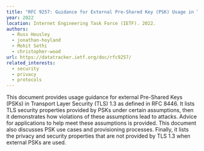 ```yaml
---
title: "RFC 9257: Guidance for External Pre-Shared Key (PSK) Usage in TLS"
year: 2022
location: Internet Engineering Task Force (IETF). 2022.
authors:
  - Russ Housley
  - jonathan-hoyland
  - Mohit Sethi
  - christopher-wood
url: https://datatracker.ietf.org/doc/rfc9257/
related_interests:
  - security
  - privacy
  - protocols
---
```


This document provides usage guidance for external Pre-Shared Keys (PSKs) in Transport Layer Security (TLS) 1.3 as defined in RFC 8446. It lists TLS security properties provided by PSKs under certain assumptions, then it demonstrates how violations of these assumptions lead to attacks.  Advice for applications to help meet these assumptions is provided.  This document also discusses PSK use cases and provisioning processes.  Finally, it lists the privacy and security properties that are not provided by TLS 1.3 when external PSKs are used.